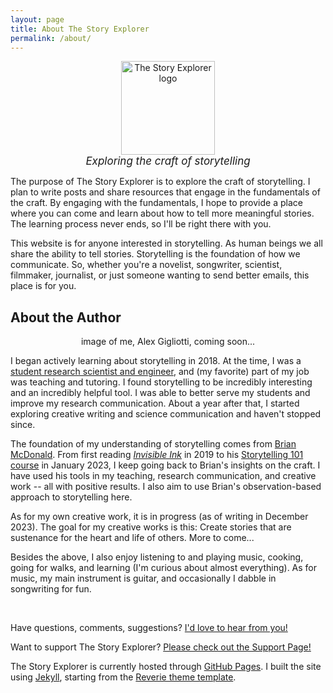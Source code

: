 ```yaml
---
layout: page
title: About The Story Explorer
permalink: /about/
---
```


<div style="text-align:center"> 
<img src="{{ site.baseurl }}/images/compass.svg" alt="The Story Explorer logo" style="width: 150px;"/>
</div>

<div style="text-align:center; font-size: 17px"> 
<i>Exploring the craft of storytelling</i>
</div>

The purpose of The Story Explorer is to explore the craft of storytelling. I plan to write posts and share resources that engage in the fundamentals of the craft. By engaging with the fundamentals, I hope to provide a place where you can come and learn about how to tell more meaningful stories. The learning process never ends, so I'll be right there with you. 

This website is for anyone interested in storytelling. As human beings we all share the ability to tell stories. Storytelling is the foundation of how we communicate. So, whether you're a novelist, songwriter, scientist, filmmaker, journalist, or just someone wanting to send better emails, this place is for you.

## About the Author
<div style="text-align:center"> 
image of me, Alex Gigliotti, coming soon...
</div>

I began actively learning about storytelling in 2018. At the time, I was a [student research scientist and engineer](https://scholar.google.com/citations?user=dmcdPhIAAAAJ&hl=en), and (my favorite) part of my job was teaching and tutoring. I found storytelling to be incredibly interesting and an incredibly helpful tool. I was able to better serve my students and improve my research communication. About a year after that, I started exploring creative writing and science communication and haven't stopped since. 

The foundation of my understanding of storytelling comes from [Brian McDonald](https://writeinvisibleink.com/). From first reading *[Invisible Ink]({{site.baseurl}}/resources/#invisible-ink)* in 2019 to his [Storytelling 101 course](https://youareastoryteller.podia.com/) in January 2023, I keep going back to Brian's insights on the craft. I have used his tools in my teaching, research communication, and creative work -- all with positive results. I also aim to use Brian's observation-based approach to storytelling here.

As for my own creative work, it is in progress (as of writing in December 2023). The goal for my creative works is this: Create stories that are sustenance for the heart and life of others. More to come...

Besides the above, I also enjoy listening to and playing music, cooking, going for walks, and learning (I'm curious about almost everything). As for music, my main instrument is guitar, and occasionally I dabble in songwriting for fun.

<br>

Have questions, comments, suggestions? [I'd love to hear from you!]({{site.baseurl}}/contact/)

Want to support The Story Explorer? [Please check out the Support Page!]({{site.baseurl}}/support)

The Story Explorer is currently hosted through [GitHub Pages](https://pages.github.com/). I built the site using [Jekyll](https://jekyllrb.com/), starting from the [Reverie theme template](https://github.com/amitmerchant1990/reverie).
